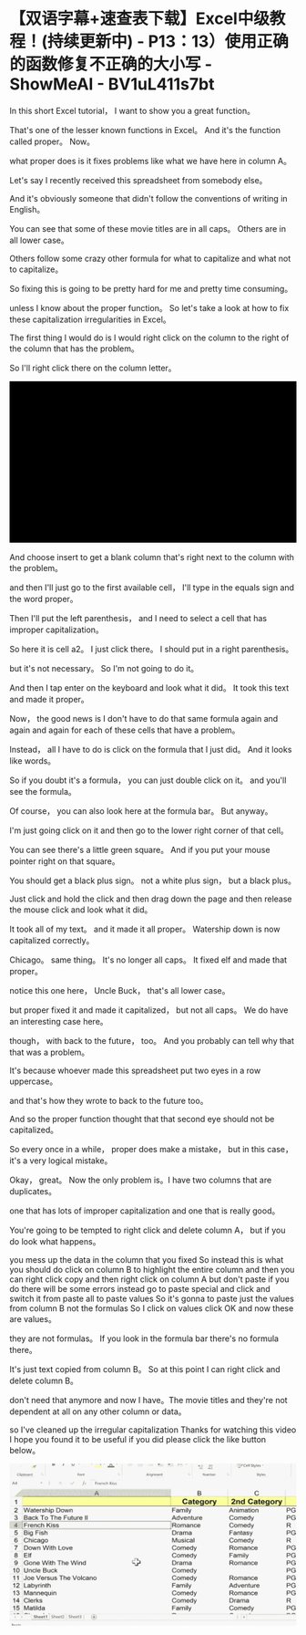 # 【双语字幕+速查表下载】Excel中级教程！(持续更新中) - P13：13）使用正确的函数修复不正确的大小写 - ShowMeAI - BV1uL411s7bt

In this short Excel tutorial， I want to show you a great function。

 That's one of the lesser known functions in Excel。 And it's the function called proper。 Now。

 what proper does is it fixes problems like what we have here in column A。

 Let's say I recently received this spreadsheet from somebody else。

 And it's obviously someone that didn't follow the conventions of writing in English。

 You can see that some of these movie titles are in all caps。 Others are in all lower case。

 Others follow some crazy other formula for what to capitalize and what not to capitalize。

 So fixing this is going to be pretty hard for me and pretty time consuming。

 unless I know about the proper function。 So let's take a look at how to fix these capitalization irregularities in Excel。

 The first thing I would do is I would right click on the column to the right of the column that has the problem。

 So I'll right click there on the column letter。

![](img/9f08b408fe5d3dd60bbb1605f45afaa1_1.png)

And choose insert to get a blank column that's right next to the column with the problem。

 and then I'll just go to the first available cell， I'll type in the equals sign and the word proper。

Then I'll put the left parenthesis， and I need to select a cell that has improper capitalization。

 So here it is cell a2。 I just click there。 I should put in a right parenthesis。

 but it's not necessary。 So I'm not going to do it。

 And then I tap enter on the keyboard and look what it did。 It took this text and made it proper。

 Now， the good news is I don't have to do that same formula again and again and again for each of these cells that have a problem。

 Instead， all I have to do is click on the formula that I just did。 And it looks like words。

 So if you doubt it's a formula， you can just double click on it。 and you'll see the formula。

 Of course， you can also look here at the formula bar。 But anyway。

 I'm just going click on it and then go to the lower right corner of that cell。

 You can see there's a little green square。 And if you put your mouse pointer right on that square。

 You should get a black plus sign。 not a white plus sign， but a black plus。

Just click and hold the click and then drag down the page and then release the mouse click and look what it did。

 It took all of my text。 and it made it all proper。 Watership down is now capitalized correctly。

 Chicago。 same thing。 It's no longer all caps。 It fixed elf and made that proper。

 notice this one here， Uncle Buck， that's all lower case。

 but proper fixed it and made it capitalized， but not all caps。 We do have an interesting case here。

 though， with back to the future， too。 And you probably can tell why that that was a problem。

 It's because whoever made this spreadsheet put two eyes in a row uppercase。

 and that's how they wrote to back to the future too。

 And so the proper function thought that that second eye should not be capitalized。

 So every once in a while， proper does make a mistake， but in this case， it's a very logical mistake。

 Okay， great。 Now the only problem is。I have two columns that are duplicates。

 one that has lots of improper capitalization and one that is really good。

 You're going to be tempted to right click and delete column A， but if you do look what happens。

 you mess up the data in the column that you fixed So instead this is what you should do click on column B to highlight the entire column and then you can right click copy and then right click on column A but don't paste if you do there will be some errors instead go to paste special and click and switch it from paste all to paste values So it's gonna to paste just the values from column B not the formulas So I click on values click OK and now these are values。

 they are not formulas。 If you look in the formula bar there's no formula there。

 It's just text copied from column B。 So at this point I can right click and delete column B。

 don't need that anymore and now I have。The movie titles and they're not dependent at all on any other column or data。

 so I've cleaned up the irregular capitalization Thanks for watching this video I hope you found it to be useful if you did please click the like button below。



![](img/9f08b408fe5d3dd60bbb1605f45afaa1_3.png)